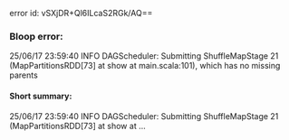 error id: vSXjDR+Ql6ILcaS2RGk/AQ==
### Bloop error:

25/06/17 23:59:40 INFO DAGScheduler: Submitting ShuffleMapStage 21 (MapPartitionsRDD[73] at show at main.scala:101), which has no missing parents
#### Short summary: 

25/06/17 23:59:40 INFO DAGScheduler: Submitting ShuffleMapStage 21 (MapPartitionsRDD[73] at show at ...
